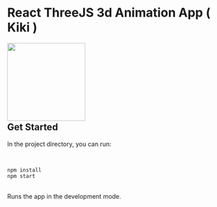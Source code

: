 # React ThreeJS 3d Animation App ( Kiki )
<img height="180em" align="left" src="https://user-images.githubusercontent.com/15870445/187024795-deb1774c-c033-4fa8-af48-91cbc6e9f9c9.gif"/>
<br>
<br>
<br>
<br>
<br>
<br>
<br>
<br>
<br>

## Get Started
In the project directory, you can run:

<br>

  `npm install`
  <br>
  `npm start`
  
  <br>
  Runs the app in the development mode.
  
